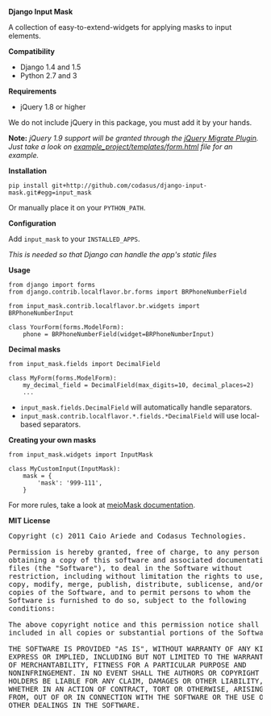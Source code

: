 **Django Input Mask**

A collection of easy-to-extend-widgets for applying masks to input elements.

**Compatibility**

* Django 1.4 and 1.5
* Python 2.7 and 3

**Requirements**

* jQuery 1.8 or higher

We do not include jQuery in this package, you must add it by your hands.

**Note:**
*jQuery 1.9 support will be granted through the [jQuery Migrate Plugin](https://github.com/jquery/jquery-migrate).*
*Just take a look on [example_project/templates/form.html](example_project/example_project/templates/form.html) file for an example.*

**Installation**

`pip install git+http://github.com/codasus/django-input-mask.git#egg=input_mask`

Or manually place it on your `PYTHON_PATH`.

**Configuration**

Add `input_mask` to your `INSTALLED_APPS`.

*This is needed so that Django can handle the app's static files*

**Usage**

    from django import forms
    from django.contrib.localflavor.br.forms import BRPhoneNumberField

    from input_mask.contrib.localflavor.br.widgets import BRPhoneNumberInput

    class YourForm(forms.ModelForm):
        phone = BRPhoneNumberField(widget=BRPhoneNumberInput)

**Decimal masks**

    from input_mask.fields import DecimalField

    class MyForm(forms.ModelForm):
        my_decimal_field = DecimalField(max_digits=10, decimal_places=2)
        ...

* `input_mask.fields.DecimalField` will automatically handle separators.
* `input_mask.contrib.localflavor.*.fields.*DecimalField` will use local-based separators.

**Creating your own masks**

    from input_mask.widgets import InputMask

    class MyCustomInput(InputMask):
        mask = {
            'mask': '999-111',
        }

For more rules, take a look at [meioMask documentation](http://www.meiocodigo.com/projects/meiomask/).

**MIT License**

<pre>Copyright (c) 2011 Caio Ariede and Codasus Technologies.

Permission is hereby granted, free of charge, to any person
obtaining a copy of this software and associated documentation
files (the "Software"), to deal in the Software without
restriction, including without limitation the rights to use,
copy, modify, merge, publish, distribute, sublicense, and/or sell
copies of the Software, and to permit persons to whom the
Software is furnished to do so, subject to the following
conditions:

The above copyright notice and this permission notice shall be
included in all copies or substantial portions of the Software.

THE SOFTWARE IS PROVIDED "AS IS", WITHOUT WARRANTY OF ANY KIND,
EXPRESS OR IMPLIED, INCLUDING BUT NOT LIMITED TO THE WARRANTIES
OF MERCHANTABILITY, FITNESS FOR A PARTICULAR PURPOSE AND
NONINFRINGEMENT. IN NO EVENT SHALL THE AUTHORS OR COPYRIGHT
HOLDERS BE LIABLE FOR ANY CLAIM, DAMAGES OR OTHER LIABILITY,
WHETHER IN AN ACTION OF CONTRACT, TORT OR OTHERWISE, ARISING
FROM, OUT OF OR IN CONNECTION WITH THE SOFTWARE OR THE USE OR
OTHER DEALINGS IN THE SOFTWARE.</pre>
